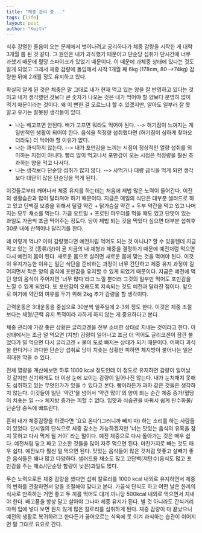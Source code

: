 ```yaml
---
title: "체중 관리 중..."
tags: [life]
layout: post
author: "Keith"
---
```


식후 강렬한 졸음이 오는 문제에서 벗어나려고 궁리하다가 체중 감량을 시작한 게 대략 3개월 쯤 된 것 같다. 그 원인은 내가 과식했기 때문이고 단순당 섭취가 단시간에 너무 과했기 때문에 혈당 스파이크가 있었기 때문이다. 이 때문에 과체중 상태에 있다는 것도 알게 되었고 그래서 체중 감량에 돌입해서 시작 1개월 째 6kg (178cm, 80-->74kg) 감량한 뒤에 2개월 정도 유지하고 있다. 

확실히 알게 된 것은 체중은 말 그대로 내가 현재 먹고 있는 양을 잘 반영하고 있다는 것이고 내가 생각했던 것보다 큰 숫자가 나오는 것은 내가 먹어야 할 양보다 분명히 많이 먹기 때문이라는 것이다. 왜 이 뻔한 걸 모르느냐 할 수 있겠지만, 알아도 일부러 잘 못 알고 우기는 잘못된 생각들이 있다.

- 나는 배고프면 안된다. 배가 고프면 뭐라도 먹어야 된다. --> 허기짐이 느껴지는 게 일반적인 생활이 되어야 한다. 음식을 적정량 섭취했다면 (허기짐이 심하게 찾아오더라도) 더 먹어야 할 이유가 없다. 
- 나는 과식하지 않는다. --> 내가 포만감을 느끼는 시점이 정상적인 열량 섭취를 의미하는 지점이 아니다. 빨리 많이 먹고나서 포만감이 오는 시점은 적정량을 훨씬 초과하는 양을 먹고 나서다. 
- 나는 생각보다 단순당 섭취가 많지 않다. --> 사먹거나 대량 급식을 먹게 되면 생각보다 대단히 많은 단순당을 먹게 된다. 

이것들로부터 깨어나서 체중 유지를 하는데는 처음에 제법 많은 노력이 들어간다. 이전의 생활습관과 많이 달라져야 하기 때문이다. 지금은 매일의 식단은 대부분 샐러드로 하고 있고 단백질 보충을 위해서 달걀 약간 + 닭가슴살 약간 + 두부 약간을 먹고 있고 나머지는 모두 채소를 먹는다. 가끔 오트밀 + 프로틴 파우더를 먹을 때도 있고 단맛이 있는 과일도 가끔씩 조금 먹어주는 정도다. 당이 제법 되는 것을 먹었다 싶으면 대부분 섭취후 30분 내에 산책이나 달리기를 한다. 

왜 이렇게 먹냐? 이미 감량했다면 예전처럼 먹어도 되는 것 아니냐? 할 수 있을텐데 지금 먹고 있는 것 (종류/양)이 곧 지금의 내 체형과 체중을 결정하기 때문에 예전처럼 먹으면 다시 예전의 몸이 된다. 새로운 몸으로 살려면 새로운 몸에 맞는 것을 먹어야 된다. 이것이 유지가능한 이유는 일단 식단을 준비하는 과정이 너무 간단하고 체중 유지 과정이 길어지면서 작은 양의 음식에 포만감을 유지할 수 있게 되었기 때문이다. 지금은 예전에 먹던 양의 음식이 주어지면 '너무 많다'라고 느낄 뿐더러 그것의 일부만 먹어도 포만감을 느낄 수 있게 되었다. 또 포만감이 오래도록 지속되는 것도 예전과 달라진 점이다. 앞으로 여기에 약간의 여유를 두기 위해 2kg 추가 감량을 할 생각이다. 

근력운동은 3대운동을 중심으로 30분씩 일주일에 2-3회 정도 한다. 이것은 체중 조절보다는 체형/근력 유지 목적이라 과하게 하지 않는 게 중요하다고 본다.

체중 관리에 가장 좋은 상황은 글리코겐을 전부 소비한 상태로 지내는 것이라고 한다. 이 상태에서는 조금 덜 먹으면 (지방) 감량이 일어나고 조금 더 먹어도 글리코겐이 잠깐 불었다가 덜 먹으면 다시 글리코겐 + 물이 도로 빠지는 상태가 되기 때문이다. 어쩌다 과식을 한다거나 과다한 단순당 섭취로 당이 치솟는 상황만 피하면 체지방이 불어나는 일은 최대한 막을 수 있다. 

전체 열량을 계산해보면 하루 1000 kcal 정도인데 이 정도로 유지하면 감량이 일어날 것 같지만 신기하게도 더 이상 눈에 보이는 감량이 일어나진 않는다. 내가 눈치채지 못해도 섭취하고 있는 무엇인가가 있을 수 있다고 본다. 빵이라든가 과자 같은 것들은 생각하지 않는다. 이것들이 일단 '약간'을 넘어서 '약간 많이'의 양이 되는 순간 체중 증가/혈당이 치솟는 일 --> 체지방 증가는 피할 수 없다. 입맛과 식습관을 바꿔서 쉽게 탄수화물/단순당 중독에 빠뜨린다.

흔히 내가 체중감량을 하겠다면 '요요 온다'(그러니까 빼지 마) 하는 소리를 하는 사람들이 있었다. 단시일의 단식으로 체중 감소는 가능하겠지만 '너는 맛있는 음식의 유혹을 참지 못하고 다시 먹게 될 거야' 라는 말이다. 예전 체중으로 다시 돌아가는 것은 매우 쉽다. 예전처럼 달고 짜고 고소한 것들을 많이 자주 먹으면 된다. 마찬가지로 빼는 것도 매우 쉽다. 예전보다 훨씬 덜 먹으면 된다. 맛있는 음식들이 많은 것처럼 맛좋고 살빼기 좋은 음식들은 꽤나 많고 다양하다. 샐러드용 채소도 많고 고단백(저탄수)음식도 많고 포만감을 주는 채소/(단순당 함량이 낮은)과일도 많다. 

무슨 노력으로든 체중 감량을 했다면 섭취 칼로리를 1000 kcal 내외로 유지하면서 체중의 변화를 관찰하면서 양을 조절해야 맞다고 본다. 가끔식 단식도 하고 어떤 날은 한끼의 식사로 만족하는 거면 좋고 두 끼를 먹어도 대개 끼니당 500kcal 내외로 먹으면서 지내야 한다. 배고픔을 항상 달고 살아야 그나마 체중 유지가 된다. 별 것 아니라도 간식거리 따위 입에 넣다 보면 원치 않게 많은 칼로리를 섭취하게 된다. 체중 감량이 다 끝났으니 예전의 생활로 복귀하려고 한다든가 끓어오르는 식욕에 못 이겨 과식하는 습관이 이어지면 말 그대로 요요로 간다.
